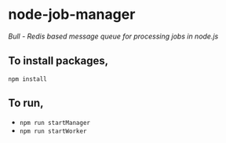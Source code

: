 # node-job-manager
*Bull - Redis based message queue for processing jobs in node.js*

## To install packages,
```npm install```

## To run,

* ```npm run startManager```
* ```npm run startWorker```